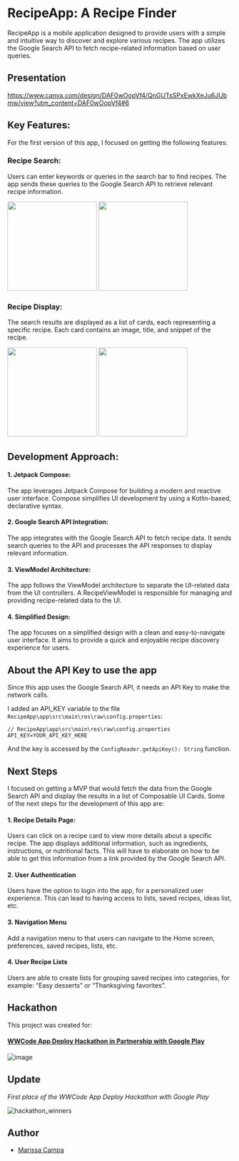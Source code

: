 # RecipeApp: A Recipe Finder
RecipeApp is a mobile application designed to provide users with a simple and intuitive way to discover and explore various recipes. The app utilizes the Google Search API to fetch recipe-related information based on user queries.

## Presentation
https://www.canva.com/design/DAF0wOopVf4/QnGUTsSPxEwkXeJu6JUbmw/view?utm_content=DAF0wOopVf4#6

## Key Features:
For the first version of this app, I focused on getting the following features: 

### Recipe Search:
Users can enter keywords or queries in the search bar to find recipes. The app sends these queries to the Google Search API to retrieve relevant recipe information.

<img src='https://github.com/MarissaCampa/RecipesApp/assets/3021010/d7dacfdf-3eb1-4359-a1eb-1d78b34254e1' width='200'>
<img src='https://github.com/MarissaCampa/RecipesApp/assets/3021010/6f571aec-5d5f-43be-a9e8-98b2f4bf9f9e' width='200'>

### Recipe Display:
The search results are displayed as a list of cards, each representing a specific recipe. Each card contains an image, title, and snippet of the recipe.

<img src='https://github.com/MarissaCampa/RecipesApp/assets/3021010/68e1ed4e-5317-4444-89a5-35f485340a23' width='200'>
<img src='https://github.com/MarissaCampa/RecipesApp/assets/3021010/db888d7d-40cf-4c1b-a315-61ee124b9e64' width='200'>

## Development Approach:

#### 1. Jetpack Compose:
The app leverages Jetpack Compose for building a modern and reactive user interface. Compose simplifies UI development by using a Kotlin-based, declarative syntax.

#### 2. Google Search API Integration:
The app integrates with the Google Search API to fetch recipe data. It sends search queries to the API and processes the API responses to display relevant information.

#### 3. ViewModel Architecture:
The app follows the ViewModel architecture to separate the UI-related data from the UI controllers. A RecipeViewModel is responsible for managing and providing recipe-related data to the UI.

#### 4. Simplified Design:
The app focuses on a simplified design with a clean and easy-to-navigate user interface. It aims to provide a quick and enjoyable recipe discovery experience for users.

## About the API Key to use the app
Since this app uses the Google Search API, it needs an API Key to make the network calls.

I added an API_KEY variable to the file `RecipeApp\app\src\main\res\raw\config.properties`:

```
// RecipeApp\app\src\main\res\raw\config.properties
API_KEY=YOUR_API_KEY_HERE

```
And the key is accessed by the `ConfigReader.getApiKey(): String` function.

## Next Steps
I focused on getting a MVP that would fetch the data from the Google Search API and display the results in a list of Composable UI Cards. Some of the next steps for the development of this app are:

#### 1. Recipe Details Page:
Users can click on a recipe card to view more details about a specific recipe. The app displays additional information, such as ingredients, instructions, or nutritional facts. This will have to elaborate on how to be able to get this information from a link provided by the Google Search API.

#### 2. User Authentication
Users have the option to login into the app, for a personalized user experience. This can lead to having access to lists, saved recipes, ideas list, etc.

#### 3. Navigation Menu
Add a navigation menu to that users can navigate to the Home screen, preferences, saved recipes, lists, etc.

#### 4. User Recipe Lists
Users are able to create lists for grouping saved recipes into categories, for example: “Easy desserts” or “Thanksgiving favorites”.

## Hackathon
This project was created for:
#### [WWCode App Deploy Hackathon in Partnership with Google Play](https://hopin.com/events/wwcode-app-deploy/registration)

![image](https://github.com/MarissaCampa/RecipesApp/assets/3021010/74864f9b-94bf-4b33-821c-48ca89870aea)

## Update
*First place of the WWCode App Deploy Hackathon with Google Play*

![hackathon_winners](https://github.com/MarissaCampa/RecipesApp/assets/3021010/7a1a067b-f4c1-4708-995e-72a72be47fb8)


## Author

- [Marissa Campa](https://github.com/MarissaCampa)
